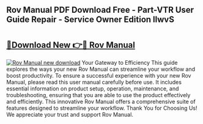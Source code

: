 ## Rov Manual PDF Download Free - Part-VTR User Guide Repair - Service Owner Edition llwvS

# <h2><a href="http://bc4688.oget.top/?id=Rov+Manual">🔗Download New 👉🔴 Rov Manual</a></h2>

[![Rov Manual new download](https://i.imgur.com/5g1atiW.png)](http://bc4688.oget.top/?id=Rov+Manual)
Your Gateway to Efficiency This guide explores the ways your new Rov Manual can streamline your workflow and boost productivity. To ensure a successful experience with your new Rov Manual, please read this user manual carefully before use. It includes essential information on product setup, operation, maintenance, and troubleshooting, ensuring that you are able to use the product effectively and efficiently. This innovative Rov Manual offers a comprehensive suite of features designed to streamline your workflow. Thank You for Choosing Us! We appreciate your trust and support Rov Manual.
